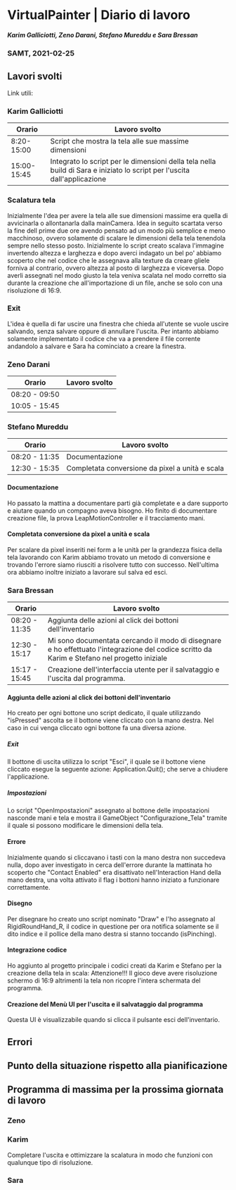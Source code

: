 # VirtualPainter | Diario di lavoro
##### Karim Galliciotti, Zeno Darani, Stefano Mureddu e Sara Bressan
### SAMT, 2021-02-25

## Lavori svolti

Link utili:


### Karim Galliciotti


|Orario        |Lavoro svolto                 |
|--------------|------------------------------|
|8:20-15:00| Script che mostra la tela alle sue massime dimensioni|
|15:00-15:45| Integrato lo script per le dimensioni della tela nella build di Sara e iniziato lo script per l'uscita dall'applicazione|

### Scalatura tela

Inizialmente l'dea per avere la tela alle sue dimensioni massime era quella di avvicinarla o allontanarla dalla mainCamera.
Idea in seguito scartata verso la fine dell prime due ore avendo pensato ad un modo più semplice e meno macchinoso, ovvero solamente di scalare le dimensioni della tela tenendola sempre nello stesso posto. 
Inizialmente lo script creato scalava l'immagine invertendo altezza e larghezza e dopo averci indagato un bel po' abbiamo scoperto che nel codice che le assegnava alla texture da creare gliele forniva al contrario, 
ovvero altezza al posto di larghezza e viceversa. 
Dopo averli assegnati
nel modo giusto la tela veniva scalata nel modo corretto sia durante la creazione che all'importazione di un file, anche se solo con una risoluzione di 16:9.

### Exit

L'idea è quella di far uscire una finestra che chieda all'utente se vuole uscire salvando, senza salvare oppure di annullare l'uscita.
Per intanto abbiamo solamente implementato il codice che va a prendere il file corrente andandolo a salvare e Sara ha cominciato a creare la finestra.


### Zeno Darani


|Orario        |Lavoro svolto                 |
|--------------|------------------------------|
|08:20 - 09:50 | |
|10:05 - 15:45 | |


### Stefano Mureddu


|Orario        |Lavoro svolto                 |
|--------------|------------------------------|
|08:20 - 11:35 |Documentazione|
|12:30 - 15:35 |Completata conversione da pixel a unità e scala|

#### Documentazione

Ho passato la mattina a documentare parti già completate e a dare supporto e aiutare quando un compagno aveva bisogno.
Ho finito di documentare creazione file, la prova LeapMotionController e il tracciamento mani.

#### Completata conversione da pixel a unità e scala

Per scalare da pixel inseriti nei form a le unità per la grandezza fisica della tela lavorando con Karim abbiamo trovato un metodo di conversione e trovando l'errore siamo riusciti a risolvere tutto con successo.
Nell'ultima ora abbiamo inoltre iniziato a lavorare sul salva ed esci.


### Sara Bressan


|Orario        |Lavoro svolto                 |
|--------------|------------------------------|
|08:20 - 11:35 | Aggiunta delle azioni al click dei bottoni dell'inventario|
|12:30 - 15:17 | Mi sono documentata cercando il modo di disegnare e ho effettuato l'integrazione del codice scritto da Karim e Stefano nel progetto iniziale|
|15:17 - 15:45 | Creazione dell'interfaccia utente per il salvataggio e l'uscita dal programma.|


#### Aggiunta delle azioni al click dei bottoni dell'inventario

Ho creato per ogni bottone uno script dedicato, il quale utilizzando "isPressed" ascolta se il 
bottone viene cliccato con la mano destra.
Nel caso in cui venga cliccato ogni bottone fa una diversa azione.

##### Exit

Il bottone di uscita utilizza lo script "Esci", il quale se il bottone viene cliccato esegue la seguente azione:
Application.Quit(); che serve a chiudere l'applicazione.

##### Impostazioni

Lo script "OpenImpostazioni" assegnato al bottone delle impostazioni nasconde mani e tela e mostra il GameObject
"Configurazione_Tela" tramite il quale si possono modificare le dimensioni della tela.

#### Errore

Inizialmente quando si cliccavano i tasti con la mano destra non succedeva nulla, dopo aver investigato 
in cerca dell'errore durante la mattinata ho scoperto che "Contact Enabled" era disattivato nell'Interaction Hand 
della mano destra, una volta attivato il flag i bottoni hanno iniziato a funzionare correttamente.

#### Disegno

Per disegnare ho creato uno script nominato "Draw" e l'ho assegnato al RigidRoundHand_R, il codice in questione 
per ora notifica solamente se il dito indice e il pollice della mano destra si stanno toccando (isPinching).

#### Integrazione codice

Ho aggiunto al progetto principale i codici creati da Karim e Stefano per la creazione della tela in scala:
Attenzione!!! Il gioco deve avere risoluzione schermo di 16:9 altrimenti la tela non ricopre l'intera schermata del programma.

#### Creazione del Menù UI per l'uscita e il salvataggio dal programma

Questa UI è visualizzabile quando si clicca il pulsante esci dell'inventario.

## Errori


##  Punto della situazione rispetto alla pianificazione



## Programma di massima per la prossima giornata di lavoro
### Zeno


### Karim
Completare l'uscita e ottimizzare la scalatura in modo che funzioni con qualunque tipo di risoluzione.

### Sara
